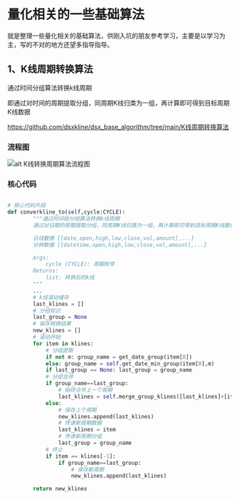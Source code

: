 # 量化相关的一些基础算法
  就是整理一些量化相关的基础算法，供刚入坑的朋友参考学习，主要是以学习为主，写的不对的地方还望多指导指导。

## 1、K线周期转换算法
通过时间分组算法转换k线周期

即通过对时间的周期提取分组，同周期K线归类为一组，再计算即可得到目标周期K线数据

https://github.com/dsxkline/dsx_base_algorithm/tree/main/K线周期转换算法

### 流程图

![alt K线转换周期算法流程图](https://raw.githubusercontent.com/dsxkline/dsx_base_algorithm/main/K%E7%BA%BF%E5%91%A8%E6%9C%9F%E8%BD%AC%E6%8D%A2%E7%AE%97%E6%B3%95/K%E7%BA%BF%E5%91%A8%E6%9C%9F%E8%BD%AC%E6%8D%A2%E5%9F%BA%E7%A1%80%E7%AE%97%E6%B3%95%E6%B5%81%E7%A8%8B%E5%9B%BE%20.png)

### 核心代码


```python

# 核心代码片段
def converkline_to(self,cycle:CYCLE):
        """通过时间段分组算法转换k线周期
        通过对日期的周期提取分组，同周期K线归类为一组，再计算即可得到目标周期K线数据

        日线数据 [[date,open,high,low,close,vol,amount],...]
        分钟数据 [[datetime,open,high,low,close,vol,amount],...]

        Args:
            cycle (CYCLE): 周期枚举
        Returns:
            list: 转换后的k线
        """
        ...
        # k线滚动缓存
        last_klines = []
        # 分组标识
        last_group = None
        # 保存转换结果
        new_klines = []
        # 滚动开始
        for item in klines:
            # 分组提取
            if not m: group_name = get_date_group(item[0])
            else: group_name = self.get_date_min_group(item[0],m)
            if last_group == None: last_group = group_name
            # 分组合并
            if group_name==last_group:
                # 始终合并上一个周期
                last_klines = self.merge_group_klines([last_klines]+[item])
            else:
                # 保存上个周期
                new_klines.append(last_klines)
                # 传递新周期数据
                last_klines = item
                # 传递新周期分组
                last_group = group_name
            # 终止
            if item == klines[-1]:
                if group_name==last_group:
                    # 保存新周期
                    new_klines.append(last_klines)

        return new_klines
```

